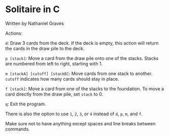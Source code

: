 # Solitaire in C
Written by Nathaniel Graves

Actions:

  ```d```: Draw 3 cards from the deck. If the deck is empty, this action will return the cards in the draw pile to the deck.
  
  ```p [stack]```: Move a card from the draw pile onto one of the stacks. Stacks are numbered from left to right, starting with 1.
  
  ```m [stackA] [cutoff] [stackB]```: Move cards from one stack to another. ```cutoff``` indicates how many cards should stay in place.
  
  ```f [stack]```: Move a card from one of the stacks to the foundation. To move a card directly from the draw pile, set ```stack``` to 0.
  
  ```q```: Exit the program.

There is also the option to use ```1```, ```2```, ```3```, or ```4``` instead of ```d```, ```p```, ```m```, and ```f```.

Make sure not to have anything except spaces and line breaks between commands.

